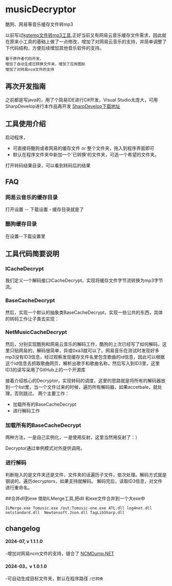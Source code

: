 # musicDecryptor
酷狗、网易等音乐缓存文件转mp3

以前写过[kgtemp文件转mp3工具](http://www.cnblogs.com/xiaoqi/p/8085563.html),正好当前又有网易云音乐缓存文件需求，因此就在原来小工具的基础上做了一点修改，增加了对网易云音乐的支持，并简单调整了下代码结构，方便后续增加其他音乐软件的支持。

```
基于原作者代码开发，
增加了自动生成已转换文件夹，增加了应用图标
增加了对网易ncm文件的支持
```

## 再次开发指南
之前都是写java的，用了个简易IDE进行C#开发，Visual Studio太庞大，可用 SharpDevelop进行本作品再开发
[SharpDevelop下载地址](https://sourceforge.net/projects/sharpdevelop/files/SharpDevelop%205.x/5.1/)

## 工具使用介绍

启动程序，
- 可直接将酷狗或者网易的缓存文件 or 整个文件夹，拖入到程序界面即可
- 默认在程序文件夹中新加一个'已转换'的文件夹，可选一个希望的文件夹。

打开转码结果目录，可以看到转码后的结果


## FAQ

### 网易云音乐的缓存目录
打开设置 -- 下载设置 - 缓存目录就是了


### 酷狗缓存目录
在设置--下载设置里

## 工具代码简要说明

### ICacheDecrypt
我们定义一个解码接口ICacheDecrypt，实现将缓存文件字节流转换为mp3字节流。


### BaseCacheDecrypt

然后，实现一个默认的抽象类BaseCacheDecrypt，实现一些公共的东西，具体的转码工作让子类去实现：


### NetMusicCacheDecrypt
然后，分别实现酷狗和网易云音乐的解码工作，酷狗的上次已经写了如何解码，这里只贴网易的，解码很简单，异或0xa3就可以了。网易音乐在测试时发现好多mp3没有ID3信息，经过观察发现缓存文件名里包含歌曲的id信息，因此可以根据这个id信息去抓取歌曲网页，解析出歌手和歌曲名称，然后写入到ID3里，这里ID3的读写采用了GitHub上的一个开源库


接着介绍核心的Decryptor，实现转码的调度，这里的思路就是将所有的解码器放到一个list里，当一个文件过来的时候，遍历所有解码器，如果accetbale，就处理，否则跳过。
两个主要工作：
-   加载所有的BaseCacheDecrypt
-   进行解码工作

### 加载所有的BaseCacheDecrypt

两种方法，一是自己实例化，一是使用反射，这里当然用反射了：）


Decryptor通过单例模式对外提供调用。

### 进行解码

判断拖入的是文件夹还是文件，文件夹的话遍历子文件，依次处理。解码方式就是钢说的，遍历decryptors，如果支持就解码。
解码完后，读取ID3信息，对文件进行重命名。

##合并dll到exe
借助ILMerge工具,把dll 和exe文件合并到一个大exe中
```
ILMerge.exe Tomusic.exe /out:Tomusic-one.exe ATL.dll log4net.dll netstandard.dll  Newtonsoft.Json.dll TagLibSharp.dll 
```

## changelog
#### 2024-07, v 1.1.1.0
-增加对网易ncm文件的支持，缝合了 [NCMDump.NET](https://github.com/kingsznhone/NCMDump.NET)

#### 2024-03，v 1.0.1.0
-可自动生成目标文件夹，默认在程序路径 ```/已转换```